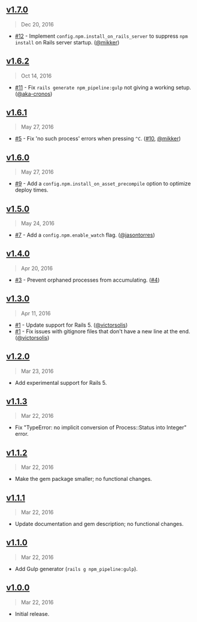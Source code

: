 ## [v1.7.0]
> Dec 20, 2016

- [#12] - Implement `config.npm.install_on_rails_server` to suppress `npm install` on Rails server startup. ([@mikker])

[v1.7.0]: https://github.com/rstacruz/npm-pipeline-rails/compare/v1.6.2...v1.7.0

## [v1.6.2]
> Oct 14, 2016

- [#11] - Fix `rails generate npm_pipeline:gulp` not giving a working setup. ([@aka-cronos])

[v1.6.2]: https://github.com/rstacruz/npm-pipeline-rails/compare/v1.6.1...v1.6.2

## [v1.6.1]
> May 27, 2016

- [#5] - Fix 'no such process' errors when pressing `^C`. ([#10], [@mikker])

[v1.6.1]: https://github.com/rstacruz/npm-pipeline-rails/compare/v1.6.0...v1.6.1

## [v1.6.0]
> May 27, 2016

- [#9] - Add a `config.npm.install_on_asset_precompile` option to optimize deploy times.

[v1.6.0]: https://github.com/rstacruz/npm-pipeline-rails/compare/v1.5.0...v1.6.0

## [v1.5.0]
> May 24, 2016

- [#7] - Add a `config.npm.enable_watch` flag. ([@jasontorres])

[v1.5.0]: https://github.com/rstacruz/npm-pipeline-rails/compare/v1.4.0...v1.5.0

## [v1.4.0]
> Apr 20, 2016

- [#3] - Prevent orphaned processes from accumulating. ([#4])

[v1.4.0]: https://github.com/rstacruz/npm-pipeline-rails/compare/v1.3.0...v1.4.0

## [v1.3.0]
> Apr 11, 2016

- [#1] - Update support for Rails 5. ([@victorsolis])
- [#1] - Fix issues with gitignore files that don't have a new line at the end. ([@victorsolis])

[v1.3.0]: https://github.com/rstacruz/npm-pipeline-rails/compare/v1.2.0...v1.3.0

## [v1.2.0]
> Mar 23, 2016

- Add experimental support for Rails 5.

[v1.2.0]: https://github.com/rstacruz/npm-pipeline-rails/compare/v1.1.3...v1.2.0

## [v1.1.3]
> Mar 22, 2016

- Fix "TypeError: no implicit conversion of Process::Status into Integer" error.

[v1.1.3]: https://github.com/rstacruz/npm-pipeline-rails/compare/v1.1.2...v1.1.3

## [v1.1.2]
> Mar 22, 2016

- Make the gem package smaller; no functional changes.

[v1.1.2]: https://github.com/rstacruz/npm-pipeline-rails/compare/v1.1.1...v1.1.2

## [v1.1.1]
> Mar 22, 2016

- Update documentation and gem description; no functional changes.

[v1.1.1]: https://github.com/rstacruz/npm-pipeline-rails/compare/v1.1.0...v1.1.1

## [v1.1.0]
> Mar 22, 2016

- Add Gulp generator (`rails g npm_pipeline:gulp`).

[v1.1.0]: https://github.com/rstacruz/npm-pipeline-rails/compare/v1.0.0...v1.1.0

## [v1.0.0]
> Mar 22, 2016

- Initial release.

[v1.0.0]: https://github.com/rstacruz/npm-pipeline-rails/tree/v1.0.0
[#1]: https://github.com/rstacruz/npm-pipeline-rails/issues/1
[#3]: https://github.com/rstacruz/npm-pipeline-rails/issues/3
[#4]: https://github.com/rstacruz/npm-pipeline-rails/issues/4
[#5]: https://github.com/rstacruz/npm-pipeline-rails/issues/5
[#7]: https://github.com/rstacruz/npm-pipeline-rails/issues/7
[#9]: https://github.com/rstacruz/npm-pipeline-rails/issues/9
[#10]: https://github.com/rstacruz/npm-pipeline-rails/issues/10
[@jasontorres]: https://github.com/jasontorres
[@victorsolis]: https://github.com/victorsolis
[@mikker]: https://github.com/mikker
[#11]: https://github.com/rstacruz/npm-pipeline-rails/issues/11
[#12]: https://github.com/rstacruz/npm-pipeline-rails/issues/12
[@aka-cronos]: https://github.com/aka-cronos
